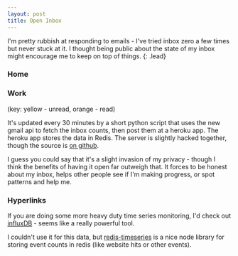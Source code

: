 ```yaml
---
layout: post
title: Open Inbox
---
```


I'm pretty rubbish at responding to emails - I've tried inbox zero a few times but never stuck at it.  I thought being public about the state of my inbox might encourage me to keep on top of things.
{: .lead}

### Home

<div data-cr="email-stats" data-stat="home" class="cr email-stats"></div>

### Work

<div data-cr="email-stats" data-stat="work" class="cr email-stats"></div>

(key: yellow - unread, orange - read)

It's updated every 30 minutes by a short python script that uses the new gmail api to fetch the inbox counts, then post them at a heroku app.  The heroku app stores the data in Redis.  The server is slightly hacked together, though the source is [on github](https://github.com/benfoxall/email-analytics).

I guess you could say that it's a slight invasion of my privacy - though I think the benefits of having it open far outweigh that.  It forces to be honest about my inbox, helps other people see if I'm making progress, or spot patterns and help me.

### Hyperlinks

If you are doing some more heavy duty time series monitoring, I'd check out [influxDB](http://influxdb.com/) - seems like a really powerful tool.

I couldn't use it for this data, but [redis-timeseries](https://www.npmjs.org/package/redis-timeseries) is a nice node library for storing event counts in redis (like website hits or other events).
